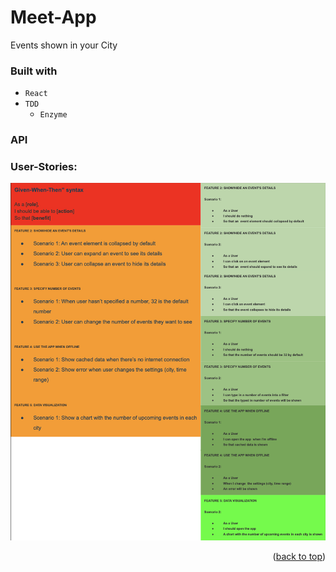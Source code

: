 # Meet-App
Events shown in your City

### Built with
* <code>React</code>
* <code>TDD</code>
  * <code>Enzyme</code>
 
### API


### User-Stories:
![Screenshot User_Stories.png](User_Stories.png "User Stories")

<p align="right">(<a href="#top">back to top</a>)</p>
